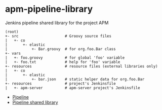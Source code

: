 # apm-pipeline-library

Jenkins pipeline shared library for the project APM

```
(root)
+- src                     # Groovy source files
|   +- co
|       +- elastic
|           +- Bar.groovy  # for org.foo.Bar class
+- vars
|   +- foo.groovy          # for global 'foo' variable
|   +- foo.txt             # help for 'foo' variable
+- resources               # resource files (external libraries only)
|   +- co
|       +- elastic
|           +- bar.json    # static helper data for org.foo.Bar
+- resources               # project's Jenkinsfile
|   +- apm-server          # apm-server project's Jenkinsfile
```

* [Pipeline](https://jenkins.io/doc/book/pipeline/)
* [Pipeline shared library](https://jenkins.io/doc/book/pipeline/shared-libraries/)
